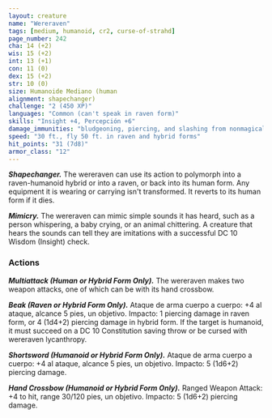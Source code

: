 ```yaml
---
layout: creature
name: "Wereraven"
tags: [medium, humanoid, cr2, curse-of-strahd]
page_number: 242
cha: 14 (+2)
wis: 15 (+2)
int: 13 (+1)
con: 11 (0)
dex: 15 (+2)
str: 10 (0)
size: Humanoide Mediano (human
alignment: shapechanger)
challenge: "2 (450 XP)"
languages: "Common (can't speak in raven form)"
skills: "Insight +4, Percepción +6"
damage_immunities: "bludgeoning, piercing, and slashing from nonmagical attacks not made with silvered weapons"
speed: "30 ft., fly 50 ft. in raven and hybrid forms"
hit_points: "31 (7d8)"
armor_class: "12"
---
```


***Shapechanger.*** The wereraven can use its action to polymorph into a raven-humanoid hybrid or into a raven, or back into its human form. Any equipment it is wearing or carrying isn't transformed. It reverts to its human form if it dies.

***Mimicry.*** The wereraven can mimic simple sounds it has heard, such as a person whispering, a baby crying, or an animal chittering. A creature that hears the sounds can tell they are imitations with a successful DC 10 Wisdom (Insight) check.

### Actions

***Multiattack (Human or Hybrid Form Only).*** The wereraven makes two weapon attacks, one of which can be with its hand crossbow.

***Beak (Raven or Hybrid Form Only).*** Ataque de arma cuerpo a cuerpo: +4 al ataque, alcance 5 pies, un objetivo. Impacto: 1 piercing damage in raven form, or 4 (1d4+2) piercing damage in hybrid form. If the target is humanoid, it must succeed on a DC 10 Constitution saving throw or be cursed with wereraven lycanthropy.

***Shortsword (Humanoid or Hybrid Form Only).*** Ataque de arma cuerpo a cuerpo: +4 al ataque, alcance 5 pies, un objetivo. Impacto: 5 (1d6+2) piercing damage.

***Hand Crossbow (Humanoid or Hybrid Form Only).*** Ranged Weapon Attack: +4 to hit, range 30/120 pies, un objetivo. Impacto: 5 (1d6+2) piercing damage.